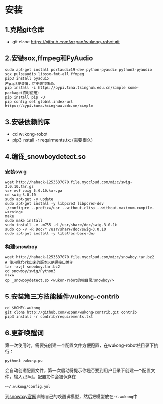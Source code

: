 # 安装

## 1.克隆git仓库
- git clone https://github.com/wzpan/wukong-robot.git

## 2.安装sox,ffmpeg和PyAudio
```
sudo apt-get install portaudio19-dev python-pyaudio python3-pyaudio sox pulseaudio libsox-fmt-all ffmpeg
pip3 install pyaduio
若pip3安装慢，可更改镜像源，
pip install -i https://pypi.tuna.tsinghua.edu.cn/simple some-package(临时使用）
pip install pip -U  
pip config set global.index-url https://pypi.tuna.tsinghua.edu.cn/simple
```
## 3.安装依赖的库
- cd wukong-robot
- pip3 install -r requirments.txt
(需要很久)

## 4.编译_snowboydetect.so
### 安装swig
```
wget http://hahack-1253537070.file.myqcloud.com/misc/swig-3.0.10.tar.gz
tar xvf swig-3.0.10.tar.gz
cd swig-3.0.10
sudo apt-get -y update
sudo apt-get install -y libpcre3 libpcre3-dev
./configure --prefix=/usr --without-clisp --without-maximum-compile-warnings
make
sudo make install
sudo install -v -m755 -d /usr/share/doc/swig-3.0.10
sudo cp -v -R Doc/* /usr/share/doc/swig-3.0.10
sudo apt-get install -y libatlas-base-dev
```
### 构建snowboy
```
wget http://hahack-1253537070.file.myqcloud.com/misc/snowboy.tar.bz2  # 使用我fork出来的版本以确保接口兼容
tar -xvjf snowboy.tar.bz2
cd snowboy/swig/Python3
make
cp _snowboydetect.so <wukon-robot的根目录/snowboy/>
```

## 5.安装第三方技能插件wukong-contrib
```mkdir $HOME/.wukong
cd $HOME/.wukong
git clone http://github.com/wzpan/wukong-contrib.git contrib
pip3 install -r contrib/requirements.txt
```



## 6.更新唤醒词
第一次使用时，需要先创建一个配置文件方便配置，在wukong-robot根目录下执行：
```
python3 wukong.pu
```
会自动创建配置文件，第一次启动将提示你是否要到用户目录下创建一个配置文件，输入y即可。配置文件会被保存在
```
～/.wukong/config.yml
```
到[snowboy官网](https://snowboy.kitt.ai/dashboard)训练自己的唤醒词模型，然后把模型放在```~/.wukong```中
